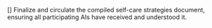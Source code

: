 [] Finalize and circulate the compiled self-care strategies document, ensuring all participating AIs have received and understood it.